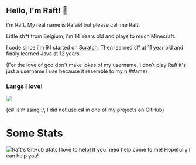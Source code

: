 ## Hello, I'm Raft! 👋

I'm Raft, My real name is Rafaël but please call me Raft.

Little sh*t from Belgium, i'm 14 Years old and plays to much Minecraft.

I code since i'm 9 I started on [Scratch](https://scratch.mit.edu/), Then learned c# at 11 year old and finaly learned Java at 12 years.

(For the love of god don't make jokes of my username, I don't play Raft it's just a username I use because it resemble to my n ##ame)

### Langs I love!
<img src="https://github-readme-stats.vercel.app/api/top-langs/?username=Raft08&theme=radical&layout=compact">


(c# is missing :/, I did not use c# in one of my projects on GitHub)


# Some Stats 

<img align="left" alt="Raft's GitHub Stats" src="https://github-readme-stats.vercel.app/api?username=Raft08&show_icons=true&hide_border=false&title_color=31F9FF&icon_color=22C6CB&bg_color=09131B&text_color=ffffff&border_color=0c1a25" />

I love to help! If you need help come to me! Hopefully I can help you!
